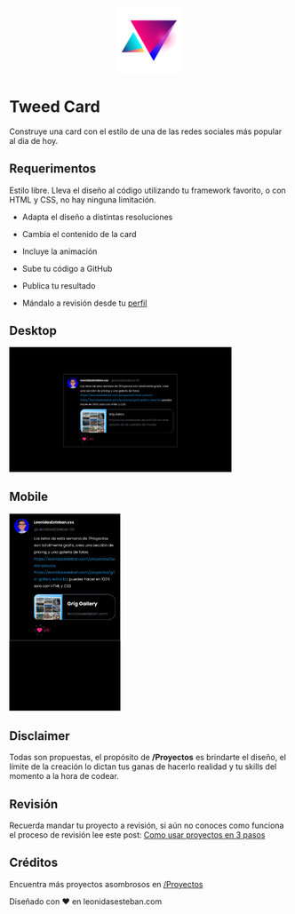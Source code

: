 <div align="center">
<img width="120px"  src="https://raw.githubusercontent.com/no-te-rindas/logo/main/Logo/LeonidasEsteban-destello-envolvente-cuadrada.png" />
</div>

# Tweed Card
Construye una card con el estilo de una de las redes sociales más popular al dia de hoy.

## Requerimentos

Estilo libre. Lleva el diseño al código utilizando tu framework favorito, o con HTML y CSS, no hay ninguna limitación.

- Adapta el diseño a distintas resoluciones

- Cambia el contenido de la card

- Incluye la animación 

- Sube tu código a GitHub

- Publica tu resultado

- Mándalo a revisión desde tu [perfil](https://leonidasesteban.com/estudiante)


## Desktop

<img width="400px" src="https://raw.githubusercontent.com/uxcristopher/imagenes/main/Readmes/Tweed%20card/Desktop.png" />

## Mobile
<img width="200px" src="https://raw.githubusercontent.com/uxcristopher/imagenes/main/Readmes/Tweed%20card/Mobile.png" />

## Disclaimer

Todas son propuestas, el propósito de **/Proyectos** es brindarte el diseño, el límite de la creación lo dictan tus ganas de hacerlo realidad y tu skills del momento a la hora de codear.


## Revisión

Recuerda mandar tu proyecto a revisión, si aún no conoces como funciona el proceso de revisión lee este post: [Como usar proyectos en 3 pasos](https://leonidasesteban.com/blog/como-usar-proyectos-en-3-pasos)

## Créditos

Encuentra más proyectos asombrosos en [/Proyectos](https://leonidasesteban.com/proyectos)

Diseñado con ♥️ en leonidasesteban.com
